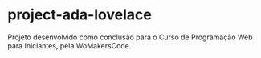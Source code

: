 # project-ada-lovelace
Projeto desenvolvido como conclusão para o Curso de Programação Web para Iniciantes, pela WoMakersCode.
